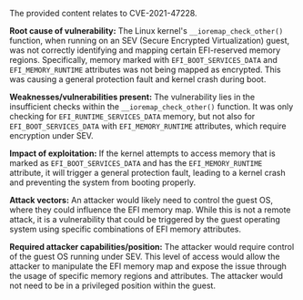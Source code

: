 The provided content relates to CVE-2021-47228.

**Root cause of vulnerability:**
The Linux kernel's `__ioremap_check_other()` function, when running on an SEV (Secure Encrypted Virtualization) guest, was not correctly identifying and mapping certain EFI-reserved memory regions. Specifically, memory marked with `EFI_BOOT_SERVICES_DATA` and `EFI_MEMORY_RUNTIME` attributes was not being mapped as encrypted. This was causing a general protection fault and kernel crash during boot.

**Weaknesses/vulnerabilities present:**
The vulnerability lies in the insufficient checks within the `__ioremap_check_other()` function. It was only checking for `EFI_RUNTIME_SERVICES_DATA` memory, but not also for `EFI_BOOT_SERVICES_DATA` with `EFI_MEMORY_RUNTIME` attributes, which require encryption under SEV.

**Impact of exploitation:**
If the kernel attempts to access memory that is marked as `EFI_BOOT_SERVICES_DATA` and has the `EFI_MEMORY_RUNTIME` attribute, it will trigger a general protection fault, leading to a kernel crash and preventing the system from booting properly.

**Attack vectors:**
An attacker would likely need to control the guest OS, where they could influence the EFI memory map. While this is not a remote attack, it is a vulnerability that could be triggered by the guest operating system using specific combinations of EFI memory attributes.

**Required attacker capabilities/position:**
The attacker would require control of the guest OS running under SEV. This level of access would allow the attacker to manipulate the EFI memory map and expose the issue through the usage of specific memory regions and attributes. The attacker would not need to be in a privileged position within the guest.